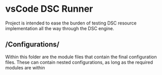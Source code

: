# vsCode DSC Runner

Project is intended to ease the burden of testing DSC resource implementation all the way through the DSC engine.


## /Configurations/ 

Within this folder are the module files that contain the final configuration files. 
These can contain nested configurations, as long as the required modules are within 